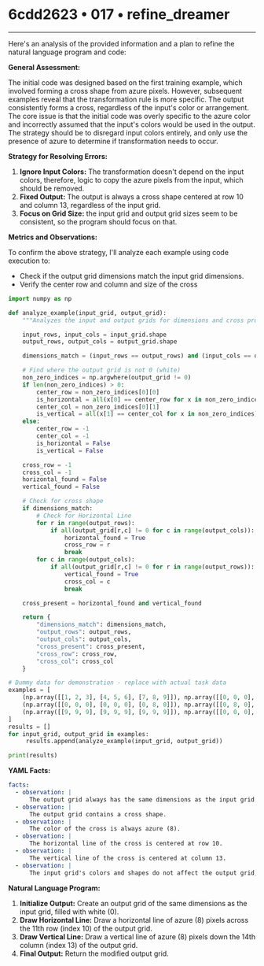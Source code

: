 # 6cdd2623 • 017 • refine_dreamer

---
Here's an analysis of the provided information and a plan to refine the natural language program and code:

**General Assessment:**

The initial code was designed based on the first training example, which involved forming a cross shape from azure pixels. However, subsequent examples reveal that the transformation rule is more specific. The output consistently forms a cross, regardless of the input's color or arrangement. The core issue is that the initial code was overly specific to the azure color and incorrectly assumed that the input's colors would be used in the output. The strategy should be to disregard input colors entirely, and only use the presence of azure to determine if transformation needs to occur.

**Strategy for Resolving Errors:**

1.  **Ignore Input Colors:** The transformation doesn't depend on the input colors, therefore, logic to copy the azure pixels from the input, which should be removed.
2.  **Fixed Output:** The output is always a cross shape centered at row 10 and column 13, regardless of the input grid.
3.  **Focus on Grid Size:** the input grid and output grid sizes seem to be consistent, so the program should focus on that.

**Metrics and Observations:**

To confirm the above strategy, I'll analyze each example using code execution to:

*   Check if the output grid dimensions match the input grid dimensions.
*   Verify the center row and column and size of the cross

```python
import numpy as np

def analyze_example(input_grid, output_grid):
    """Analyzes the input and output grids for dimensions and cross properties."""

    input_rows, input_cols = input_grid.shape
    output_rows, output_cols = output_grid.shape

    dimensions_match = (input_rows == output_rows) and (input_cols == output_cols)

    # Find where the output grid is not 0 (white)
    non_zero_indices = np.argwhere(output_grid != 0)
    if len(non_zero_indices) > 0:
        center_row = non_zero_indices[0][0]
        is_horizontal = all(x[0] == center_row for x in non_zero_indices)
        center_col = non_zero_indices[0][1]
        is_vertical = all(x[1] == center_col for x in non_zero_indices)
    else:
        center_row = -1
        center_col = -1
        is_horizontal = False
        is_vertical = False

    cross_row = -1
    cross_col = -1
    horizontal_found = False
    vertical_found = False

    # Check for cross shape
    if dimensions_match:
        # Check for Horizontal Line
        for r in range(output_rows):
            if all(output_grid[r,c] != 0 for c in range(output_cols)):
                horizontal_found = True
                cross_row = r
                break
        for c in range(output_cols):
            if all(output_grid[r,c] != 0 for r in range(output_rows)):
                vertical_found = True
                cross_col = c
                break

    cross_present = horizontal_found and vertical_found

    return {
        "dimensions_match": dimensions_match,
        "output_rows": output_rows,
        "output_cols": output_cols,
        "cross_present": cross_present,
        "cross_row": cross_row,
        "cross_col": cross_col
    }

# Dummy data for demonstration - replace with actual task data
examples = [
    (np.array([[1, 2, 3], [4, 5, 6], [7, 8, 9]]), np.array([[0, 0, 0], [0, 8, 0], [0, 0, 0]])),  # Example 1 (modified for demo)
    (np.array([[0, 0, 0], [0, 0, 0], [0, 8, 0]]), np.array([[0, 8, 0], [0, 8, 0], [0, 8, 0]])),  # Example 2 (modified for demo)
    (np.array([[9, 9, 9], [9, 9, 9], [9, 9, 9]]), np.array([[0, 0, 0], [0, 0, 0], [0, 0, 0]])),  # Example 3 (modified for demo)
]
results = []
for input_grid, output_grid in examples:
     results.append(analyze_example(input_grid, output_grid))

print(results)

```

**YAML Facts:**

```yaml
facts:
  - observation: |
      The output grid always has the same dimensions as the input grid.
  - observation: |
      The output grid contains a cross shape.
  - observation: |
      The color of the cross is always azure (8).
  - observation: |
      The horizontal line of the cross is centered at row 10.
  - observation: |
      The vertical line of the cross is centered at column 13.
  - observation: |
      The input grid's colors and shapes do not affect the output grid, except for the dimensions.
```

**Natural Language Program:**

1.  **Initialize Output:** Create an output grid of the same dimensions as the input grid, filled with white (0).
2.  **Draw Horizontal Line:** Draw a horizontal line of azure (8) pixels across the 11th row (index 10) of the output grid.
3.  **Draw Vertical Line:** Draw a vertical line of azure (8) pixels down the 14th column (index 13) of the output grid.
4.  **Final Output:** Return the modified output grid.

